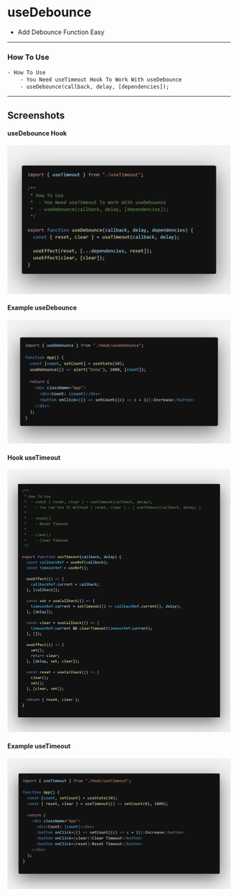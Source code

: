 # useDebounce

- Add Debounce Function Easy

---

### How To Use

    - How To Use
    	- You Need useTimeout Hook To Work With useDebounce
    	- useDebounce(callback, delay, [dependencies]);

---

## Screenshots

#### useDebounce Hook

![useDebounce Hook](images/useDebounce.png "useDebounce Hook")

#### Example useDebounce

![Example](images/example.png "Example")

#### Hook useTimeout

![useTimeout Hook](images/useTimeout.png "useTimeout Hook")

#### Example useTimeout

![Example](images/useTimeoutExample.png "Example")
